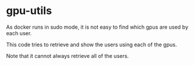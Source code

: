 # gpu-utils

As docker runs in sudo mode, it is not easy to find which gpus are used by each user.

This code tries to retrieve and show the users using each of the gpus.

Note that it cannot always retrieve all of the users.
